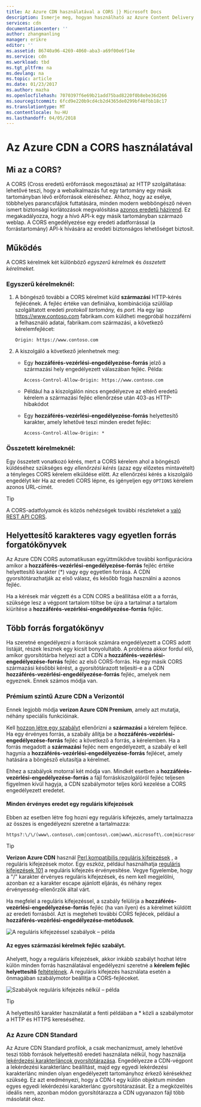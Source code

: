 ```yaml
---
title: Az Azure CDN használatával a CORS |} Microsoft Docs
description: Ismerje meg, hogyan használható az Azure Content Delivery Network (CDN) számára az eltérő eredetű erőforrások megosztása (CORS).
services: cdn
documentationcenter: ''
author: zhangmanling
manager: erikre
editor: ''
ms.assetid: 86740a96-4269-4060-aba3-a69f00e6f14e
ms.service: cdn
ms.workload: tbd
ms.tgt_pltfrm: na
ms.devlang: na
ms.topic: article
ms.date: 01/23/2017
ms.author: mazha
ms.openlocfilehash: 7070397f6e69b21add75bad8220f0b8ebe36d266
ms.sourcegitcommit: 6fcd9e220b9cd4cb2d4365de0299bf48fbb18c17
ms.translationtype: MT
ms.contentlocale: hu-HU
ms.lasthandoff: 04/05/2018
---
```

# <a name="using-azure-cdn-with-cors"></a>Az Azure CDN a CORS használatával
## <a name="what-is-cors"></a>Mi az a CORS?
A CORS (Cross eredetű erőforrások megosztása) az HTTP szolgáltatása: lehetővé teszi, hogy a webalkalmazás fut egy tartomány egy másik tartományban lévő erőforrások eléréséhez. Ahhoz, hogy az esélye, többhelyes parancsfájlok futtatására, minden modern webböngésző néven ismert biztonsági korlátozások megvalósítása [azonos eredetű házirend](http://www.w3.org/Security/wiki/Same_Origin_Policy).  Ez megakadályozza, hogy a hívó API-k egy másik tartományban származó weblap.  A CORS engedélyezése egy eredeti adatforrással (a forrástartomány) API-k hívására az eredeti biztonságos lehetőséget biztosít.

## <a name="how-it-works"></a>Működés
A CORS kérelmek két különböző *egyszerű kérelmek* és *összetett kérelmeket.*

### <a name="for-simple-requests"></a>Egyszerű kérelmeknél:

1. A böngésző további a CORS kérelmet küld **származási** HTTP-kérés fejlécének. A fejléc értéke van definiálva, kombinációja szülőlap szolgáltatott eredeti *protokoll* *tartomány,* és *port.*  Ha egy lap https://www.contoso.com fabrikam.com küldheti megpróbál hozzáférni a felhasználó adatai, fabrikam.com származási, a következő kérelemfejlécet:

   `Origin: https://www.contoso.com`

2. A kiszolgáló a következő jelenhetnek meg:

   * Egy **hozzáférés-vezérlési-engedélyezése-forrás** jelző a származási hely engedélyezett válaszában fejléc. Példa:

     `Access-Control-Allow-Origin: https://www.contoso.com`

   * Például ha a kiszolgálón nincs engedélyezve az eltérő eredetű kérelem a származási fejléc ellenőrzése után 403-as HTTP-hibakódot

   * Egy **hozzáférés-vezérlési-engedélyezése-forrás** helyettesítő karakter, amely lehetővé teszi minden eredet fejléc:

     `Access-Control-Allow-Origin: *`

### <a name="for-complex-requests"></a>Összetett kérelmeknél:

Egy összetett vonatkozó kérés, mert a CORS kérelem ahol a böngésző küldéséhez szükséges egy *ellenőrzési kérés* (azaz egy előzetes mintavételt) a tényleges CORS kérelem elküldése előtt. Az ellenőrzési kérés a kiszolgáló engedélyt kér Ha az eredeti CORS lépne, és igényeljen egy `OPTIONS` kérelem azonos URL-címét.

> [!TIP]
> A CORS-adatfolyamok és közös nehézségek további részleteket a [való REST API CORS](https://www.moesif.com/blog/technical/cors/Authoritative-Guide-to-CORS-Cross-Origin-Resource-Sharing-for-REST-APIs/).
>
>

## <a name="wildcard-or-single-origin-scenarios"></a>Helyettesítő karakteres vagy egyetlen forrás forgatókönyvek
Az Azure CDN CORS automatikusan együttműködve további konfigurációra amikor a **hozzáférés-vezérlési-engedélyezése-forrás** fejléc értéke helyettesítő karakter (*) vagy egy egyetlen forrása.  A CDN gyorsítótárazhatják az első válasz, és később fogja használni a azonos fejléc.

Ha a kérések már végzett és a CDN CORS a beállítása előtt a a forrás, szüksége lesz a végpont tartalom töltse be újra a tartalmat a tartalom kiürítése a **hozzáférés-vezérlési-engedélyezése-forrás** fejléc.

## <a name="multiple-origin-scenarios"></a>Több forrás forgatókönyv
Ha szeretné engedélyezni a források számára engedélyezett a CORS adott listáját, részek lesznek egy kicsit bonyolultabb. A probléma akkor fordul elő, amikor gyorsítótárba helyezi azt a CDN a **hozzáférés-vezérlési-engedélyezése-forrás** fejléc az első CORS-forrás.  Ha egy másik CORS származási későbbi kérést, a gyorsítótárazott teljesíti-e a a CDN **hozzáférés-vezérlési-engedélyezése-forrás** fejléc, amelyek nem egyeznek.  Ennek számos módja van.

### <a name="azure-cdn-premium-from-verizon"></a>Prémium szintű Azure CDN a Verizontól
Ennek legjobb módja **verizon Azure CDN Premium**, amely azt mutatja, néhány speciális funkcióinak. 

Kell [hozzon létre egy szabályt](cdn-rules-engine.md) ellenőrizni a **származási** a kérelem fejléce.  Ha egy érvényes forrás, a szabály állítja be a **hozzáférés-vezérlési-engedélyezése-forrás** fejléc a következő a forrás, a kérelemben.  Ha a forrás megadott a **származási** fejléc nem engedélyezett, a szabály el kell hagynia a **hozzáférés-vezérlési-engedélyezése-forrás** fejlécet, amely hatására a böngésző elutasítja a kérelmet. 

Ehhez a szabályok motorral két módja van.  Mindkét esetben a **hozzáférés-vezérlési-engedélyezése-forrás** a fájl forráskiszolgálóról fejléc teljesen figyelmen kívül hagyja, a CDN szabálymotor teljes körű kezelése a CORS engedélyezett eredetet.

#### <a name="one-regular-expression-with-all-valid-origins"></a>Minden érvényes eredet egy reguláris kifejezések
Ebben az esetben létre fog hozni egy reguláris kifejezés, amely tartalmazza az összes is engedélyezni szeretné a tartalmazza: 

    https?:\/\/(www\.contoso\.com|contoso\.com|www\.microsoft\.com|microsoft.com\.com)$

> [!TIP]
> **Verizon Azure CDN** használ [Perl kompatibilis reguláris kifejezések](http://pcre.org/) , a reguláris kifejezések motor.  Egy eszköz, például használhatja [reguláris kifejezések 101](https://regex101.com/) a reguláris kifejezés érvényesítése.  Vegye figyelembe, hogy a "/" karakter érvényes reguláris kifejezések, és nem kell megjelölni, azonban ez a karakter escape ajánlott eljárás, és néhány regex érvényesség-ellenőrzők által várt.
> 
> 

Ha megfelel a reguláris kifejezéssel, a szabály felülírja a **hozzáférés-vezérlési-engedélyezése-forrás** fejléc (ha van ilyen) és a kérelmet küldött az eredeti forrásból.  Azt is megteheti további CORS fejlécek, például a **hozzáférés-vezérlési-engedélyezése-metódusok**.

![A reguláris kifejezéssel szabályok – példa](./media/cdn-cors/cdn-cors-regex.png)

#### <a name="request-header-rule-for-each-origin"></a>Az egyes származási kérelmek fejléc szabályt.
Ahelyett, hogy a reguláris kifejezések, akkor inkább szabályt hozhat létre külön minden forrás használatával engedélyezni szeretné a **kérelem fejléc helyettesítő** [feltételének](https://msdn.microsoft.com/library/mt757336.aspx#Anchor_1). A reguláris kifejezés használata esetén a önmagában szabálymotor beállítja a CORS-fejléceket. 

![Szabályok reguláris kifejezés nélkül – példa](./media/cdn-cors/cdn-cors-no-regex.png)

> [!TIP]
> A helyettesítő karakter használatát a fenti példában a * közli a szabálymotor a HTTP és HTTPS kereséséhez.
> 
> 

### <a name="azure-cdn-standard"></a>Az Azure CDN Standard
Az Azure CDN Standard profilok, a csak mechanizmust, amely lehetővé teszi több források helyettesítő eredeti használata nélkül, hogy használja [lekérdezési karakterláncok gyorsítótárazása](cdn-query-string.md).  Engedélyezze a CDN-végpont a lekérdezési karakterlánc beállítást, majd egy egyedi lekérdezési karakterlánc minden olyan engedélyezett tartományhoz érkező kérésekhez szükség. Ez azt eredményezi, hogy a CDN-t egy külön objektum minden egyes egyedi lekérdezési karakterlánc gyorsítótárazását. Ez a megközelítés ideális nem, azonban módon gyorsítótárazza a CDN ugyanazon fájl több másolatát okoz.  

